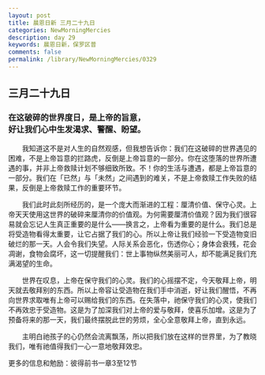 ```yaml
---
layout: post
title: 晨恩日新 三月二十九日
categories: NewMorningMercies
description: day 29
keywords: 晨恩日新，保罗区普
comments: false
permalink: /library/NewMorningMercies/0329
---
```


## 三月二十九日

### 在这破碎的世界度日，是上帝的旨意， <br> 好让我们心中生发渴求、警醒、盼望。


&emsp;&emsp;我知道这不是对人生的自然观感，但我想告诉你：我们在这破碎的世界遇见的困难，不是上帝旨意的拦路虎，反倒是上帝旨意的一部分。你在这堕落的世界所遭遇的事，并非上帝救赎计划不够细致所致。不！你的生活与遭遇，都是上帝旨意的一部分。我们在「已然」与「未然」之间遇到的难关，不是上帝救赎工作失败的结果，反倒是上帝救赎工作的重要环节。

&emsp;&emsp;我们此时此刻所经历的，是一个庞大而渐进的工程：厘清价值、保守心灵。上帝天天使用这世界的破碎来厘清你的价值观。为何需要厘清价值观？因为我们很容易就会忘记人生真正重要的是什么——换言之，上帝看为重要的是什么。我们总是将受造物看得太重要，让它占据了我们的心。所以上帝让我们经验一下受造物变旧破烂的那一天。人会令我们失望。人际关系会恶化，伤透你心；身体会衰残，花会凋谢，食物会腐坏，这一切提醒我们：世上事物纵然美丽可人，却不能满足我们充满渴望的生命。

&emsp;&emsp;世界在叹息，上帝在保守我们的心灵。我们的心摇摆不定，今天敬拜上帝，明天就去敬拜别的东西。所以上帝容让受造物在我们手中消逝，好让我们醒悟，不再向世界求取唯有上帝可以赐给我们的东西。在失落中，祂保守我们的心灵，使我们不再效忠于受造物。这是为了加深我们对上帝的爱与敬拜，使喜乐加增。这是为了预备将来的那一天，我们最终摆脱此世的劳烦，全心全意敬拜上帝，直到永远。

&emsp;&emsp;主明白祂孩子的心仍然会流离飘荡，所以把我们放在这样的世界里，为了教晓我们，唯有祂值得我们一心一意地敬拜效忠。

更多的信息和勉励：彼得前书一章3至12节